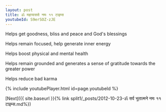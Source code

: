 ```yaml
---
layout: post
title: ॐ महायाससे नमः ११ टाइम्स
youtubeId: S9erSOZ-zJE
---
```

 
 
Helps get goodness, bliss and peace and God's blessings
 
Helps remain focused, help generate inner energy 
 
Helps boost physical and mental health 
 
Helps remain grounded and generates a sense of gratitude towards the greater power 
 
Helps reduce bad karma
 
 
 
 


{% include youtubePlayer.html id=page.youtubeId %}
 
[Next]({{ site.baseurl }}{% link  split1/_posts/2012-10-23-ॐ सर्व भूतात्मने नमः ११ टाइम्स.md%})
 
